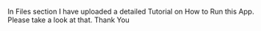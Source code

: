 In Files section I have uploaded a detailed Tutorial on How to Run this App. Please take a look at that. Thank You
